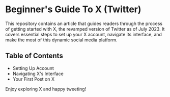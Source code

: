 # Beginner's Guide To X (Twitter)
This repository contains an article that guides readers through the process of getting started with X, the revamped version of Twitter as of July 2023. 
It covers essential steps to set up your X account, navigate its interface, and make the most of this dynamic social media platform.

## Table of Contents

- Setting Up Account
- Navigating X's Interface
- Your First Post on X

Enjoy exploring X and happy tweeting!
